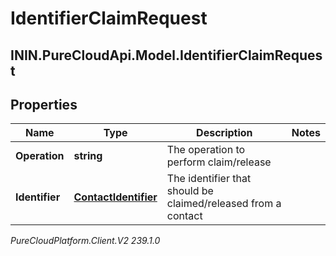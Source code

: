 # IdentifierClaimRequest

## ININ.PureCloudApi.Model.IdentifierClaimRequest

## Properties

|Name | Type | Description | Notes|
|------------ | ------------- | ------------- | -------------|
| **Operation** | **string** | The operation to perform claim/release | |
| **Identifier** | [**ContactIdentifier**](ContactIdentifier) | The identifier that should be claimed/released from a contact | |



_PureCloudPlatform.Client.V2 239.1.0_
